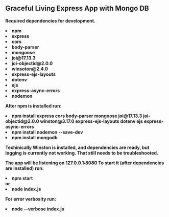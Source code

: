 ## <strong>Graceful Living Express App with Mongo DB</strong>

<strong>Required dependencies for development.<strong>
<li>npm</li>
<li>express</li>
<li>cors</li>
<li>body-parser</li>
<li>mongoose</li>
<li>joi@17.13.3</li>
<li>joi-objectid@2.0.0</li>
<li>winsoton@2.4.0</li>
<li>express-ejs-layouts</li>
<li>dotenv</li>
<li>ejs</li>
<li>express-async-errors</li>
<li>nodemon</li>

<strong>After npm is installed run:</strong>
<li>npm install express cors body-parser mongoose joi@17.13.3 joi-objectid@2.0.0 winston@3.17.0 express-ejs-layouts dotenv ejs express-async-errors</li>

<li>npm install nodemon --save-dev</li>

<li>npm install mongodb</li>

<strong>Techinically</strong> Winston is installed, and dependencies are ready, but logging is currently not working. That still needs to be troubleshooted. 

The app will be listening on <strong>127.0.0.1:8080</strong>
<strong>To start it (after dependencies are installed) run:</strong>
<li>npm start</li>
or
<li>node index.js</li>

<strong>For error verbosity run:</strong>
<li>node --verbose index.js</li>

